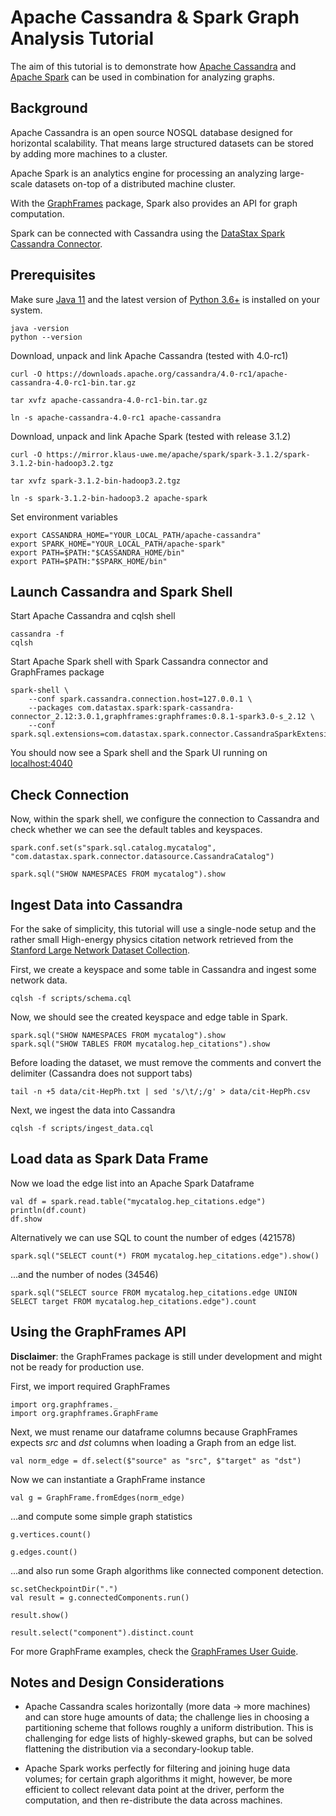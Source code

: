 # Apache Cassandra & Spark Graph Analysis Tutorial

The aim of this tutorial is to demonstrate how [Apache Cassandra](https://cassandra.apache.org/) and [Apache Spark](https://spark.apache.org/) can be used in combination for analyzing graphs.

## Background

Apache Cassandra is an open source NOSQL database designed for horizontal scalability. That means large structured datasets can be stored by adding more machines to a cluster.

Apache Spark is an analytics engine for processing an analyzing large-scale datasets on-top of a distributed machine cluster. 

With the [GraphFrames](https://graphframes.github.io/graphframes) package, Spark also provides an API for graph computation.

Spark can be connected with Cassandra using the [DataStax Spark Cassandra Connector](https://github.com/datastax/spark-cassandra-connector).


## Prerequisites

Make sure [Java 11](https://www.oracle.com/java/technologies/javase-jdk11-downloads.html) and the latest version of [Python 3.6+](https://www.python.org/) is installed on your system.

	java -version
	python --version

Download, unpack and link Apache Cassandra (tested with 4.0-rc1)

	curl -O https://downloads.apache.org/cassandra/4.0-rc1/apache-cassandra-4.0-rc1-bin.tar.gz

	tar xvfz apache-cassandra-4.0-rc1-bin.tar.gz

	ln -s apache-cassandra-4.0-rc1 apache-cassandra

Download, unpack and link Apache Spark (tested with release 3.1.2)

	curl -O https://mirror.klaus-uwe.me/apache/spark/spark-3.1.2/spark-3.1.2-bin-hadoop3.2.tgz

	tar xvfz spark-3.1.2-bin-hadoop3.2.tgz

	ln -s spark-3.1.2-bin-hadoop3.2 apache-spark

Set environment variables

	export CASSANDRA_HOME="YOUR_LOCAL_PATH/apache-cassandra"
	export SPARK_HOME="YOUR_LOCAL_PATH/apache-spark"
	export PATH=$PATH:"$CASSANDRA_HOME/bin"
	export PATH=$PATH:"$SPARK_HOME/bin"

## Launch Cassandra and Spark Shell

Start Apache Cassandra and cqlsh shell

	cassandra -f
	cqlsh

Start Apache Spark shell with Spark Cassandra connector and GraphFrames package

	spark-shell \
		--conf spark.cassandra.connection.host=127.0.0.1 \
        --packages com.datastax.spark:spark-cassandra-connector_2.12:3.0.1,graphframes:graphframes:0.8.1-spark3.0-s_2.12 \ 
        --conf spark.sql.extensions=com.datastax.spark.connector.CassandraSparkExtensions


You should now see a Spark shell and the Spark UI running on [localhost:4040](localhost:4040)


## Check Connection

Now, within the spark shell, we configure the connection to Cassandra and check whether we can see the default tables and keyspaces.

	spark.conf.set(s"spark.sql.catalog.mycatalog", "com.datastax.spark.connector.datasource.CassandraCatalog")

	spark.sql("SHOW NAMESPACES FROM mycatalog").show


## Ingest Data into Cassandra

For the sake of simplicity, this tutorial will use a single-node setup and the rather small High-energy physics citation network retrieved from the [Stanford Large Network Dataset Collection](https://snap.stanford.edu/data/cit-HepPh.html).

First, we create a keyspace and some table in Cassandra and ingest some network data.

	cqlsh -f scripts/schema.cql

Now, we should see the created keyspace and edge table in Spark.

	spark.sql("SHOW NAMESPACES FROM mycatalog").show
	spark.sql("SHOW TABLES FROM mycatalog.hep_citations").show

Before loading the dataset, we must remove the comments and convert the delimiter (Cassandra does not support tabs)
	
	tail -n +5 data/cit-HepPh.txt | sed 's/\t/;/g' > data/cit-HepPh.csv

Next, we ingest the data into Cassandra

	cqlsh -f scripts/ingest_data.cql

## Load data as Spark Data Frame

Now we load the edge list into an Apache Spark Dataframe

	val df = spark.read.table("mycatalog.hep_citations.edge")
	println(df.count)
	df.show

Alternatively we can use SQL to count the number of edges (421578)

	spark.sql("SELECT count(*) FROM mycatalog.hep_citations.edge").show()

...and the number of nodes (34546)

	spark.sql("SELECT source FROM mycatalog.hep_citations.edge UNION SELECT target FROM mycatalog.hep_citations.edge").count

## Using the GraphFrames API

**Disclaimer**: the GraphFrames package is still under development and might not be ready for production use. 

First, we import required GraphFrames

	import org.graphframes._
	import org.graphframes.GraphFrame

Next, we must rename our dataframe columns because GraphFrames expects *src* and *dst* columns when loading a Graph from an edge list.

	val norm_edge = df.select($"source" as "src", $"target" as "dst")

Now we can instantiate a GraphFrame instance

	val g = GraphFrame.fromEdges(norm_edge)

...and compute some simple graph statistics

	g.vertices.count()

	g.edges.count()

...and also run some Graph algorithms like connected component detection.

	sc.setCheckpointDir(".")
	val result = g.connectedComponents.run()

	result.show()

	result.select("component").distinct.count

For more GraphFrame examples, check the [GraphFrames User Guide](https://graphframes.github.io/graphframes/docs/_site/user-guide.html).

## Notes and Design Considerations

* Apache Cassandra scales horizontally (more data -> more machines) and can store huge amounts of data; the challenge lies in choosing a partitioning scheme that follows roughly a uniform distribution. This is challenging for edge lists of highly-skewed graphs, but can be solved flattening the distribution via a secondary-lookup table.

* Apache Spark works perfectly for filtering and joining huge data volumes; for certain graph algorithms it might, however, be more efficient to collect relevant data point at the driver, perform the computation, and then re-distribute the data across machines.


















